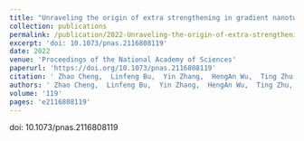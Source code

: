 ```yaml
---
title: "Unraveling the origin of extra strengthening in gradient nanotwinned metals"
collection: publications
permalink: /publication/2022-Unraveling-the-origin-of-extra-strengthening-in-gradient-nanotwinned-metals
excerpt: 'doi: 10.1073/pnas.2116808119'
date: 2022
venue: 'Proceedings of the National Academy of Sciences'
paperurl: 'https://doi.org/10.1073/pnas.2116808119'
citation: ' Zhao Cheng,  Linfeng Bu,  Yin Zhang,  HengAn Wu,  Ting Zhu,  Huajian Gao,  Lei Lu, &quot;Unraveling the origin of extra strengthening in gradient nanotwinned metals.&quot; Proceedings of the National Academy of Sciences, 119, e2116808119, 2022.'
authors: ' Zhao Cheng,  Linfeng Bu,  Yin Zhang,  HengAn Wu,  Ting Zhu,  Huajian Gao,  Lei Lu, '
volume: '119'
pages: 'e2116808119'
---
```

doi: 10.1073/pnas.2116808119
